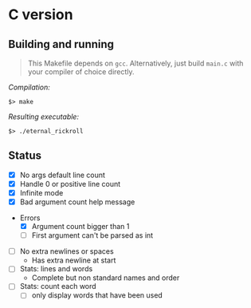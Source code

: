 # C version

## Building and running

> This Makefile depends on `gcc`.
> Alternatively, just build `main.c` with your compiler of choice directly.

_Compilation:_
```
$> make
```

_Resulting executable:_
```
$> ./eternal_rickroll
```

## Status
- [x] No args default line count
- [x] Handle 0 or positive line count
- [x] Infinite mode
- [x] Bad argument count help message
- Errors
	- [x] Argument count bigger than 1
	- [ ] First argument can't be parsed as int
- [ ] No extra newlines or spaces
	- Has extra newline at start
- [ ] Stats: lines and words
	- Complete but non standard names and order
- [ ] Stats: count each word
	- [ ] only display words that have been used
